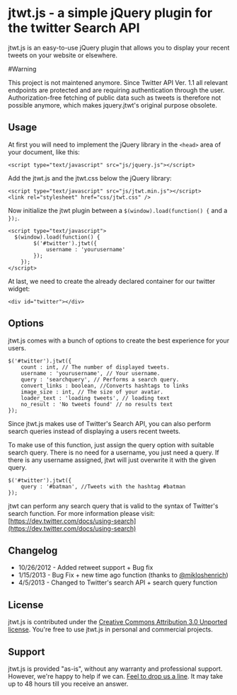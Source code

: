 # jtwt.js - a simple jQuery plugin for the twitter Search API

jtwt.js is an easy-to-use jQuery plugin that allows you to display your recent tweets on your website or elsewhere.

#Warning

This project is not maintened anymore. Since Twitter API Ver. 1.1  all relevant endpoints are protected and are requiring authentication through the user. Authorization-free fetching of public data such as tweets is therefore not possible anymore, which makes jquery.jtwt's original purpose obsolete. 

## Usage

At first you will need to implement the jQuery library in the ```<head>``` area of your document, like this:

```
<script type="text/javascript" src="js/jquery.js"></script>
```

Add the jtwt.js and the jtwt.css below the jQuery library:

```
<script type="text/javascript" src="js/jtwt.min.js"></script>
<link rel="stylesheet" href="css/jtwt.css" />
```

Now initialize the jtwt plugin between a ```$(window).load(function() {``` and a ```});```.

```
<script type="text/javascript">
  $(window).load(function() {
		$('#twitter').jtwt({
			username : 'yourusername'
		});
	});
</script>
```

At last, we need to create the already declared container for our twitter widget:

```
<div id="twitter"></div>
```

## Options

jtwt.js comes with a bunch of options to create the best experience for your users.

```
$('#twitter').jtwt({
	count : int, // The number of displayed tweets.
	username : 'yourusername', // Your username.
	query : 'searchquery', // Performs a search query.
	convert_links : boolean, //Converts hashtags to links
	image_size : int, // The size of your avatar.
	loader_text : 'loading tweets', // loading text
	no_result : 'No tweets found' // no results text
});
```

Since jtwt.js makes use of Twitter's Search API, you can also perform search queries instead of displaying a users recent tweets.

To make use of this function, just assign the query option with suitable search query. There is no need for a username, you just need a query. If there is any username assigned, jtwt will just overwrite it with the given query.

```
$('#twitter').jtwt({
	query : '#batman', //Tweets with the hashtag #batman
});
```

jtwt can perform any search query that is valid to the syntax of Twitter's search function. For more information please visit: [https://dev.twitter.com/docs/using-search](https://dev.twitter.com/docs/using-search)

## Changelog

+ 10/26/2012 - Added retweet support + Bug fix
+ 1/15/2013 - Bug Fix + new time ago function (thanks to [@mikloshenrich](http://twitter.com/mikloshenrich))
+ 4/5/2013 - Changed to Twitter's search API + search query function

## License

jtwt.js is contributed under the [Creative Commons Attribution 3.0 Unported license](http://creativecommons.org/licenses/by/3.0/). You're free to use jtwt.js in personal and commercial projects.

## Support

jtwt.js is provided "as-is", without any warranty and professional support. However, we're happy to help if we can. [Feel to drop us a line](mailto:support@hrbor.com). It may take up to 48 hours till you receive an answer.
